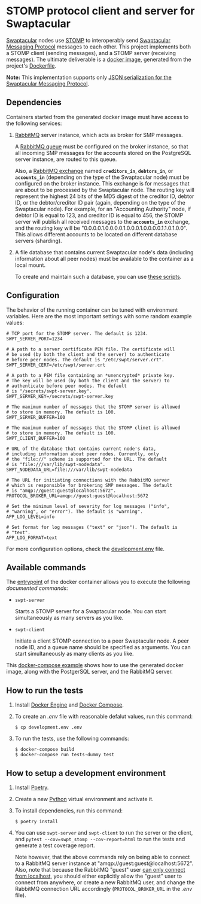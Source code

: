 STOMP protocol client and server for Swaptacular
================================================

[Swaptacular] nodes use [STOMP] to interoperably send [Swaptacular Messaging
Protocol] messages to each other. This project implements both a STOMP
client (sending messages), and a STOMP server (receiving messages). The
ultimate deliverable is a [docker image], generated from the project's
[Dockerfile](../master/Dockerfile).

**Note:** This implementation supports only [JSON serialization for the
Swaptacular Messaging Protocol].


Dependencies
------------

Containers started from the generated docker image must have access to the
following services:

1. [RabbitMQ] server instance, which acts as broker for SMP messages.

   A [RabbitMQ queue] must be configured on the broker instance, so
   that all incoming SMP messages for the accounts stored on the
   PostgreSQL server instance, are routed to this queue.

   Also, a [RabbitMQ exchange] named **`creditors_in`**, **`debtors_in`**,
   or **`accounts_in`** (depending on the type of the Swaptacular node) must
   be configured on the broker instance. This exchange is for messages that
   are about to be processed by the Swaptacular node. The routing key will
   represent the highest 24 bits of the MD5 digest of the creditor ID,
   debtor ID, or the debtor/creditor ID pair (again, depending on the type
   of the Swaptacular node). For example, for an "Accounting Authority"
   node, if debtor ID is equal to 123, and creditor ID is equal to 456, the
   STOMP server will publish all received messages to the **`accounts_in`**
   exchange, and the routing key will be
   "0.0.0.0.1.0.0.0.0.1.0.0.0.1.0.0.0.0.1.1.0.1.0.0". This allows different
   accounts to be located on different database servers (sharding).

2. A file database that contains current Swaptacular node's data (including
   information about all peer nodes) must be available to the container as a
   local mount.

   To create and maintain such a database, you can use [these scripts].


Configuration
-------------

The behavior of the running container can be tuned with environment
variables. Here are the most important settings with some random
example values:

```shell
# TCP port for the STOMP server. The default is 1234.
SWPT_SERVER_PORT=1234

# A path to a server certificate PEM file. The certificate will
# be used (by both the client and the server) to authenticate
# before peer nodes. The default is "/etc/swpt/server.crt".
SWPT_SERVER_CERT=/etc/swpt/server.crt

# A path to a PEM file containing an *unencrypted* private key.
# The key will be used (by both the client and the server) to
# authenticate before peer nodes. The default
# is "/secrets/swpt-server.key".
SWPT_SERVER_KEY=/secrets/swpt-server.key

# The maximum number of messages that the STOMP server is allowed
# to store in memory. The default is 100.
SWPT_SERVER_BUFFER=100

# The maximum number of messages that the STOMP clinet is allowed
# to store in memory. The default is 100.
SWPT_CLIENT_BUFFER=100

# URL of the database that contains current node's data,
# including information about peer nodes. Currently, only
# the "file://" scheme is supported for the URL. The default
# is "file:///var/lib/swpt-nodedata".
SWPT_NODEDATA_URL=file:///var/lib/swpt-nodedata

# The URL for initiating connections with the RabbitMQ server
# which is responsible for brokering SMP messages. The default
# is "amqp://guest:guest@localhost:5672".
PROTOCOL_BROKER_URL=amqp://guest:guest@localhost:5672

# Set the minimum level of severity for log messages ("info",
# "warning", or "error"). The default is "warning".
APP_LOG_LEVEL=info

# Set format for log messages ("text" or "json"). The default is
# "text".
APP_LOG_FORMAT=text
```

For more configuration options, check the
[development.env](../master/development.env) file.


Available commands
------------------

The [entrypoint](../master/docker/entrypoint.sh) of the docker
container allows you to execute the following *documented commands*:

* `swpt-server`

  Starts a STOMP server for a Swaptacular node. You can start simultaneously
  as many servers as you like.

* `swpt-client`

  Initiate a client STOMP connection to a peer Swaptacular node. A peer node
  ID, and a queue name should be specified as arguments. You can start
  simultaneously as many clients as you like.

This [docker-compose example](../master/docker-compose-all.yml) shows
how to use the generated docker image, along with the PostgerSQL
server, and the RabbitMQ server.


How to run the tests
--------------------

1.  Install [Docker Engine] and [Docker Compose].

2.  To create an *.env* file with reasonable defalut values, run this
    command:

        $ cp development.env .env

3.  To run the tests, use the following commands:

        $ docker-compose build
        $ docker-compose run tests-dummy test


How to setup a development environment
--------------------------------------

1.  Install [Poetry].

2.  Create a new [Python] virtual environment and activate it.

3.  To install dependencies, run this command:

        $ poetry install

4.  You can use `swpt-server` and `swpt-client` to run the server or the
    client, and `pytest --cov=swpt_stomp --cov-report=html` to run the tests
    and generate a test coverage report.

    Note however, that the above commands rely on being able to connect to a
    RabbitMQ server instance at "amqp://guest:guest@localhost:5672". Also,
    note that because the RabbitMQ "guest" user [can only connect from
    localhost], you should either explicitly allow the "guest" user to
    connect from anywhere, or create a new RabbitMQ user, and change the
    RabbitMQ connection URL accordingly (`PROTOCOL_BROKER_URL` in the *.env*
    file).



[Swaptacular]: https://swaptacular.github.io/overview
[STOMP]: https://stomp.github.io/
[JSON serialization for the Swaptacular Messaging Protocol]: https://github.com/swaptacular/swpt_accounts/blob/master/protocol-json.rst
[Swaptacular Messaging Protocol]: https://github.com/swaptacular/swpt_accounts/blob/master/protocol.rst
[docker image]: https://www.geeksforgeeks.org/what-is-docker-images/
[RabbitMQ]: https://www.rabbitmq.com/
[RabbitMQ queue]: https://www.cloudamqp.com/blog/part1-rabbitmq-for-beginners-what-is-rabbitmq.html
[RabbitMQ exchange]: https://www.cloudamqp.com/blog/part4-rabbitmq-for-beginners-exchanges-routing-keys-bindings.html
[these scripts]: https://github.com/swaptacular/swpt_ca_scripts
[Docker Engine]: https://docs.docker.com/engine/
[Docker Compose]: https://docs.docker.com/compose/
[Poetry]: https://poetry.eustace.io/docs/
[Python]: https://docs.python.org/
[can only connect from localhost]: https://www.rabbitmq.com/access-control.html#loopback-users
